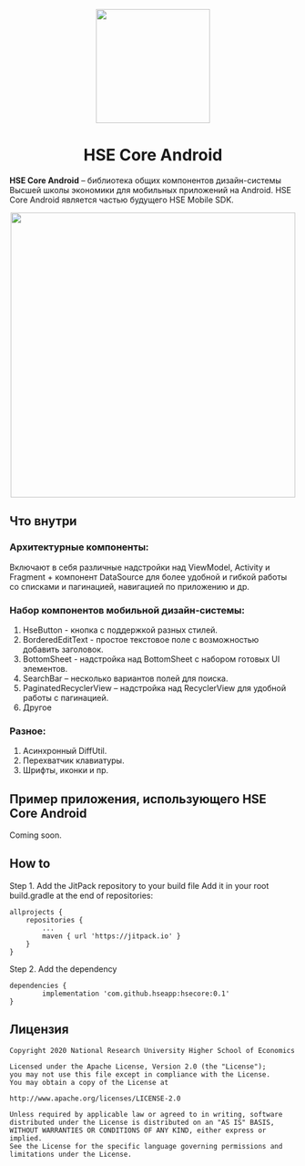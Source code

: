 <p align="center">
  <a href="https://hse.ru/web">
    <img width="200px" src="https://s3.hseapp.ru/media/hsecore/hse-digital-logo-light/image-1582238921120.svg">
  </a>
</p>

<h1 align="center">HSE Core Android</h1>


**HSE Core Android** – библиотека общих компонентов дизайн-системы Высшей школы экономики для мобильных приложений на Android. HSE Core Android является частью будущего HSE Mobile SDK.

<p align="center">
  <a href="https://vk.com/hseapp">
    <img width="500px" src="https://s3.hseapp.ru/media/hsecore/promo_1/image-1582238717260.png">
  </a>
</p>

## Что внутри

### Архитектурные компоненты:
Включают в себя различные надстройки над ViewModel, Activity и Fragment + компонент DataSource для более удобной и гибкой работы со списками и пагинацией, навигацией по приложению и др.

### Набор компонентов мобильной дизайн-системы:
1. HseButton - кнопка с поддержкой разных стилей.
2. BorderedEditText - простое текстовое поле с возможностью добавить заголовок.
3. BottomSheet - надстройка над BottomSheet с набором готовых UI элементов.
4. SearchBar – несколько вариантов полей для поиска.
5. PaginatedRecyclerView – надстройка над RecyclerView для удобной работы с пагинацией. 
6. Другое

### Разное:
1. Асинхронный DiffUtil.
2. Перехватчик клавиатуры.
3. Шрифты, иконки и пр.

## Пример приложения, использующего HSE Core Android
Coming soon.

## How to
Step 1. Add the JitPack repository to your build file
Add it in your root build.gradle at the end of repositories:

	allprojects {
		repositories {
			...
			maven { url 'https://jitpack.io' }
		}
	}
  
Step 2. Add the dependency

	dependencies {
	        implementation 'com.github.hseapp:hsecore:0.1'
	}

## Лицензия
```license
Copyright 2020 National Research University Higher School of Economics

Licensed under the Apache License, Version 2.0 (the "License");
you may not use this file except in compliance with the License.
You may obtain a copy of the License at

http://www.apache.org/licenses/LICENSE-2.0

Unless required by applicable law or agreed to in writing, software
distributed under the License is distributed on an "AS IS" BASIS,
WITHOUT WARRANTIES OR CONDITIONS OF ANY KIND, either express or implied.
See the License for the specific language governing permissions and
limitations under the License.
```
